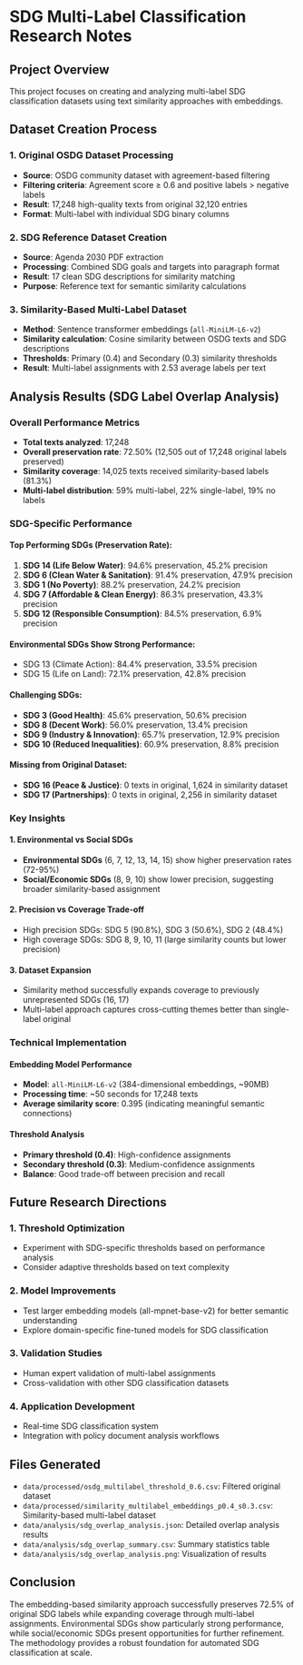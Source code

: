 # SDG Multi-Label Classification Research Notes

## Project Overview
This project focuses on creating and analyzing multi-label SDG classification datasets using text similarity approaches with embeddings.

## Dataset Creation Process

### 1. Original OSDG Dataset Processing
- **Source**: OSDG community dataset with agreement-based filtering
- **Filtering criteria**: Agreement score ≥ 0.6 and positive labels > negative labels
- **Result**: 17,248 high-quality texts from original 32,120 entries
- **Format**: Multi-label with individual SDG binary columns

### 2. SDG Reference Dataset Creation
- **Source**: Agenda 2030 PDF extraction
- **Processing**: Combined SDG goals and targets into paragraph format
- **Result**: 17 clean SDG descriptions for similarity matching
- **Purpose**: Reference text for semantic similarity calculations

### 3. Similarity-Based Multi-Label Dataset
- **Method**: Sentence transformer embeddings (`all-MiniLM-L6-v2`)
- **Similarity calculation**: Cosine similarity between OSDG texts and SDG descriptions
- **Thresholds**: Primary (0.4) and Secondary (0.3) similarity thresholds
- **Result**: Multi-label assignments with 2.53 average labels per text

## Analysis Results (SDG Label Overlap Analysis)

### Overall Performance Metrics
- **Total texts analyzed**: 17,248
- **Overall preservation rate**: 72.50% (12,505 out of 17,248 original labels preserved)
- **Similarity coverage**: 14,025 texts received similarity-based labels (81.3%)
- **Multi-label distribution**: 59% multi-label, 22% single-label, 19% no labels

### SDG-Specific Performance

#### Top Performing SDGs (Preservation Rate):
1. **SDG 14 (Life Below Water)**: 94.6% preservation, 45.2% precision
2. **SDG 6 (Clean Water & Sanitation)**: 91.4% preservation, 47.9% precision
3. **SDG 1 (No Poverty)**: 88.2% preservation, 24.2% precision
4. **SDG 7 (Affordable & Clean Energy)**: 86.3% preservation, 43.3% precision
5. **SDG 12 (Responsible Consumption)**: 84.5% preservation, 6.9% precision

#### Environmental SDGs Show Strong Performance:
- SDG 13 (Climate Action): 84.4% preservation, 33.5% precision
- SDG 15 (Life on Land): 72.1% preservation, 42.8% precision

#### Challenging SDGs:
- **SDG 3 (Good Health)**: 45.6% preservation, 50.6% precision
- **SDG 8 (Decent Work)**: 56.0% preservation, 13.4% precision
- **SDG 9 (Industry & Innovation)**: 65.7% preservation, 12.9% precision
- **SDG 10 (Reduced Inequalities)**: 60.9% preservation, 8.8% precision

#### Missing from Original Dataset:
- **SDG 16 (Peace & Justice)**: 0 texts in original, 1,624 in similarity dataset
- **SDG 17 (Partnerships)**: 0 texts in original, 2,256 in similarity dataset

### Key Insights

#### 1. Environmental vs Social SDGs
- **Environmental SDGs** (6, 7, 12, 13, 14, 15) show higher preservation rates (72-95%)
- **Social/Economic SDGs** (8, 9, 10) show lower precision, suggesting broader similarity-based assignment

#### 2. Precision vs Coverage Trade-off
- High precision SDGs: SDG 5 (90.8%), SDG 3 (50.6%), SDG 2 (48.4%)
- High coverage SDGs: SDG 8, 9, 10, 11 (large similarity counts but lower precision)

#### 3. Dataset Expansion
- Similarity method successfully expands coverage to previously unrepresented SDGs (16, 17)
- Multi-label approach captures cross-cutting themes better than single-label original

### Technical Implementation

#### Embedding Model Performance
- **Model**: `all-MiniLM-L6-v2` (384-dimensional embeddings, ~90MB)
- **Processing time**: ~50 seconds for 17,248 texts
- **Average similarity score**: 0.395 (indicating meaningful semantic connections)

#### Threshold Analysis
- **Primary threshold (0.4)**: High-confidence assignments
- **Secondary threshold (0.3)**: Medium-confidence assignments
- **Balance**: Good trade-off between precision and recall

## Future Research Directions

### 1. Threshold Optimization
- Experiment with SDG-specific thresholds based on performance analysis
- Consider adaptive thresholds based on text complexity

### 2. Model Improvements
- Test larger embedding models (all-mpnet-base-v2) for better semantic understanding
- Explore domain-specific fine-tuned models for SDG classification

### 3. Validation Studies
- Human expert validation of multi-label assignments
- Cross-validation with other SDG classification datasets

### 4. Application Development
- Real-time SDG classification system
- Integration with policy document analysis workflows

## Files Generated
- `data/processed/osdg_multilabel_threshold_0.6.csv`: Filtered original dataset
- `data/processed/similarity_multilabel_embeddings_p0.4_s0.3.csv`: Similarity-based multi-label dataset
- `data/analysis/sdg_overlap_analysis.json`: Detailed overlap analysis results
- `data/analysis/sdg_overlap_summary.csv`: Summary statistics table
- `data/analysis/sdg_overlap_analysis.png`: Visualization of results

## Conclusion
The embedding-based similarity approach successfully preserves 72.5% of original SDG labels while expanding coverage through multi-label assignments. Environmental SDGs show particularly strong performance, while social/economic SDGs present opportunities for further refinement. The methodology provides a robust foundation for automated SDG classification at scale.
